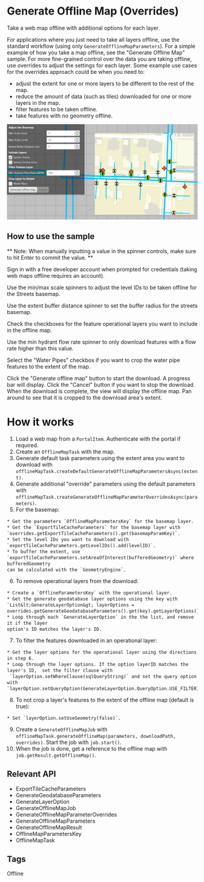 # Generate Offline Map (Overrides)

Take a web map offline with additional options for each layer.

For applications where you just need to take all layers offline, use the standard workflow (using only 
`GenerateOfflineMapParameters`). For a simple example of how you take a map offline, see the "Generate Offline Map" 
sample. For more fine-grained control over the data you are taking offline, use overrides to adjust the settings for
 each layer. Some example use cases for the overrides approach could be when you need to:


  * adjust the extent for one or more layers to be different to the rest of the map.
  * reduce the amount of data (such as tiles) downloaded for one or more layers in the map.
  * filter features to be taken offline.
  * take features with no geometry offline.


![](GenerateOfflineMapOverrides.png)

## How to use the sample

** Note: When manually inputting a value in the spinner controls, make sure to hit Enter to commit the value. **

Sign in with a free developer account when prompted for credentials (taking web maps offline requires an account).

Use the min/max scale spinners to adjust the level IDs to be taken offline for the Streets basemap.

Use the extent buffer distance spinner to set the buffer radius for the streets basemap.

Check the checkboxes for the feature operational layers you want to include in the offline map.

Use the min hydrant flow rate spinner to only download features with a flow rate higher than this value.

Select the "Water Pipes" checkbox if you want to crop the water pipe features to the extent of the map.

Click the "Generate offline map" button to start the download. A progress bar will display. Click the "Cancel" button
 if you want to stop the download. When the download is complete, the view will display the offline map. Pan around 
 to see that it is cropped to the download area's extent.

# How it works

  1. Load a web map from a `PortalItem`. Authenticate with the portal if required.
  2. Create an `OfflineMapTask` with the map.
  3. Generate default task parameters using the extent area you want to download with `offlineMapTask.createDefaultGenerateOfflineMapParametersAsync(extent)`.
  4. Generate additional "override" parameters using the default parameters with `offlineMapTask.createGenerateOfflineMapParameterOverridesAsync(parameters)`.
  5. For the basemap:
  
    * Get the parameters `OfflineMapParametersKey` for the basemap layer.
    * Get the `ExportTileCacheParameters` for the basemap layer with `overrides.getExportTileCacheParameters().get(basemapParamKey)`.
    * Set the level IDs you want to download with `exportTileCacheParameters.getLevelIDs().add(levelID)`.   
    * To buffer the extent, use `exportTileCacheParameters.setAreaOfInterest(bufferedGeometry)` where bufferedGeometry
    can be calculated with the `GeometryEngine`.
  6. To remove operational layers from the download:
  
    * Create a `OfflineParametersKey` with the operational layer.
    * Get the generate geodatabase layer options using the key with `List&lt;GenerateLayerOption&gt; layerOptions = overrides.getGenerateGeodatabaseParameters().get(key).getLayerOptions();`
    * Loop through each `GenerateLayerOption` in the the list, and remove it if the layer 
    option's ID matches the layer's ID.
  7. To filter the features downloaded in an operational layer:
  
    * Get the layer options for the operational layer using the directions in step 6.
    * Loop through the layer options. If the option layerID matches the layer's ID,  set the filter clause with
     `layerOption.setWhereClause(sqlQueryString)` and set the query option with `layerOption.setQueryOption(GenerateLayerOption.QueryOption.USE_FILTER)`.
  8. To not crop a layer's features to the extent of the offline map (default is true):
  
    * Set `layerOption.setUseGeometry(false)`.
  9. Create a `GenerateOfflineMapJob` with `offlineMapTask.generateOfflineMap(parameters, downloadPath, overrides)`. Start the job with `job.start()`.
  10. When the job is done, get a reference to the offline map with `job.getResult.getOfflineMap()`.


## Relevant API

  * ExportTileCacheParameters
  * GenerateGeodatabaseParameters
  * GenerateLayerOption
  * GenerateOfflineMapJob
  * GenerateOfflineMapParameterOverrides
  * GenerateOfflineMapParameters
  * GenerateOfflineMapResult
  * OfflineMapParametersKey
  * OfflineMapTask


## Tags
Offline